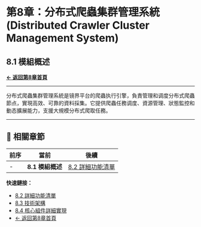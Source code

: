 # 第8章：分布式爬蟲集群管理系統 (Distributed Crawler Cluster Management System)

## 8.1 模組概述

**[← 返回第8章首頁](ch8-index.md)**

---

分布式爬蟲集群管理系統是镜界平台的爬蟲执行引擎，負責管理和调度分布式爬蟲節点，實現高效、可靠的資料採集。它提供爬蟲任務调度、資源管理、狀態監控和動态擴展能力，支援大規模分布式爬取任務。

---

## 📑 相關章節

| 前序 | 當前 | 後續 |
|-----|------|------|
| - | **8.1 模組概述** | [8.2 詳細功能清單](ch8-2-詳細功能清單.md) |

**快速鏈接：**
- [8.2 詳細功能清單](ch8-2-詳細功能清單.md)
- [8.3 技術架構](ch8-3-技術架構.md)
- [8.4 核心組件詳細實現](ch8-4-核心組件詳細實現.md)
- [← 返回第8章首頁](ch8-index.md)
